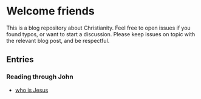 # Welcome friends

This is a blog repository about Christianity.
Feel free to open issues if you found typos, or want to start a discussion.
Please keep issues on topic with the relevant blog post, and be respectful.

## Entries

### Reading through John

 - [who is Jesus](./pages/who-is-Jesus_july-21-2020.md)
